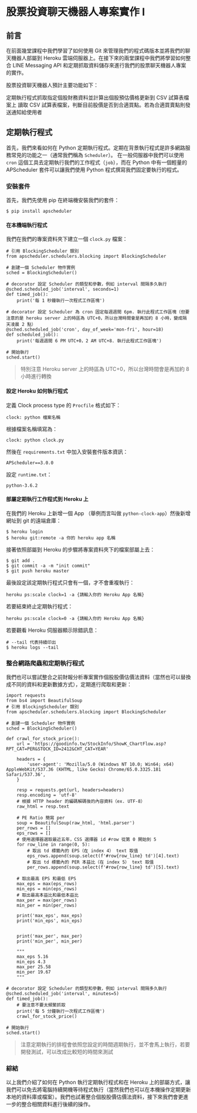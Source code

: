 # 股票投資聊天機器人專案實作 I

## 前言
在前面幾堂課程中我們學習了如何使用 Git 來管理我們的程式碼版本並將我們的聊天機器人部屬到 Heroku 雲端伺服器上。在接下來的兩堂課程中我們將學習如何整合 LINE Messaging API 和定期抓取資料儲存來進行我們的股票聊天機器人專案的實作。

股票投資聊天機器人預計主要功能如下：

定期執行程式抓取指定個股財務資料並計算出個股預估價格更新到 CSV 試算表檔案上
讀取 CSV 試算表檔案，判斷目前股價是否到合適買點。若為合適買賣點則發送通知給使用者

## 定期執行程式
首先，我們來看如何在 Python 定期執行程式。定期在背景執行程式是許多網路服務常見的功能之一（通常我們稱為 `Scheduler`）。
在一般伺服器中我們可以使用 `cron` 這個工具去定期執行我們的工作程式（`job`），而在 Python 中有一個輕量的 APScheduler 套件可以讓我們使用 Python 程式撰寫我們固定要執行的程式。

### 安裝套件
首先，我們先使用 pip 在終端機安裝我們的套件：
```
$ pip install apscheduler
```
#### 在本機端執行程式
我們在我們的專案資料夾下建立一個 `clock.py` 檔案：
```
# 引用 BlockingScheduler 類別
from apscheduler.schedulers.blocking import BlockingScheduler

# 創建一個 Scheduler 物件實例
sched = BlockingScheduler()

# decorator 設定 Scheduler 的類型和參數，例如 interval 間隔多久執行
@sched.scheduled_job('interval', seconds=1)
def timed_job():
    print('每 1 秒鐘執行一次程式工作區塊')

# decorator 設定 Scheduler 為 cron 固定每週週間 6pm. 執行此程式工作區塊（但要注意的是 heroku server 上的時區為 UTC+0，所以台灣時間會是再加約 8 小時，變成隔天凌晨 2 點）
@sched.scheduled_job('cron', day_of_week='mon-fri', hour=18)
def scheduled_job():
    print('每週週間 6 PM UTC+0，2 AM UTC+8. 執行此程式工作區塊')

# 開始執行
sched.start()
```

>特別注意 Heroku server 上的時區為 UTC+0，所以台灣時間會是再加約 8 小時進行轉換

#### 設定 Heroku 如何執行程式
定義 Clock process type 的 `Procfile` 格式如下：
```
clock: python 檔案名稱
```
根據檔案名稱填寫為：
```
clock: python clock.py
```
然後在 `requirements.txt` 中加入安裝套件版本資訊：
```
APScheduler==3.0.0
```
設定 `runtime.txt`：
```
python-3.6.2
```
#### 部屬定期執行工作程式到 Heroku 上
在我們的 Heroku 上新增一個 App （舉例而言叫做 `python-clock-app`）然後新增網址到 git 的遠端倉庫：
```
$ heroku login
$ heroku git:remote -a 你的 heroku app 名稱
```
接著依照部屬到 Heroku 的步驟將專案資料夾下的檔案部屬上去：
```
$ git add .
$ git commit -a -m "init commit"
$ git push heroku master
```
最後設定該定期執行程式只會有一個，才不會重複執行：
```
heroku ps:scale clock=1 -a {請輸入你的 Heroku App 名稱}
```
若要結束終止定期執行程式：
```
heroku ps:scale clock=0 -a {請輸入你的 Heroku App 名稱}
```
若要觀看 Heroku 伺服器顯示除錯訊息：
```
# --tail 代表持續印出
$ heroku logs --tail
```

### 整合網路爬蟲和定期執行程式
我們也可以嘗試整合之前財報分析專案實作個股股價估價法資料（當然也可以替換成不同的資料和更新數據方式），定期進行爬取和更新：
```
import requests
from bs4 import BeautifulSoup
# 引用 BlockingScheduler 類別
from apscheduler.schedulers.blocking import BlockingScheduler

# 創建一個 Scheduler 物件實例
sched = BlockingScheduler()

def crawl_for_stock_price():
    url = 'https://goodinfo.tw/StockInfo/ShowK_ChartFlow.asp?RPT_CAT=PER&STOCK_ID=2412&CHT_CAT=YEAR'

    headers = {
        'user-agent': 'Mozilla/5.0 (Windows NT 10.0; Win64; x64) AppleWebKit/537.36 (KHTML, like Gecko) Chrome/65.0.3325.181 Safari/537.36',
    }

    resp = requests.get(url, headers=headers)
    resp.encoding = 'utf-8'
    # 根據 HTTP header 的編碼解碼後的內容資料（ex. UTF-8）
    raw_html = resp.text

    # PE Ratio 簡寫 per
    soup = BeautifulSoup(raw_html, 'html.parser')
    per_rows = []
    eps_rows = []
    # 使用選擇器選取最近五年，CSS 選擇器 id #row 從第 0 開始到 5
    for row_line in range(0, 5):
        # 取出 td 標籤內的 EPS（在 index 4） text 取值
        eps_rows.append(soup.select(f'#row{row_line} td')[4].text)
        # 取出 td 標籤內的 PER 本益比（在 index 5） text 取值
        per_rows.append(soup.select(f'#row{row_line} td')[5].text)

    # 取出最高 EPS 和最低 EPS
    max_eps = max(eps_rows)
    min_eps = min(eps_rows)
    # 取出最高本益比和最低本益比
    max_per = max(per_rows)
    min_per = min(per_rows)

    print('max_eps', max_eps)
    print('min_eps', min_eps)


    print('max_per', max_per)
    print('min_per', min_per)

    """
    max_eps 5.16
    min_eps 4.3
    max_per 25.58
    min_per 19.67
    """

# decorator 設定 Scheduler 的類型和參數，例如 interval 間隔多久執行
@sched.scheduled_job('interval', minutes=5)
def timed_job():
    # 要注意不要太頻繁抓取
    print('每 5 分鐘執行一次程式工作區塊')
    crawl_for_stock_price()

# 開始執行
sched.start()
```

>注意定期執行的排程會依照您設定的時間週期執行，並不會馬上執行，若要開發測試，可以改成比較短的時間來測試


### 綜結
以上我們介紹了如何在 Python 執行定期執行程式和在 Heroku 上的部屬方式，讓我們可以免去將電腦持續開機等待程式執行（當然我們也可以在本機操作定期更新本地的資料庫或檔案）。我們也試著整合個股股價估價法資料，接下來我們會更進一步的整合相關資料進行後續的操作。

